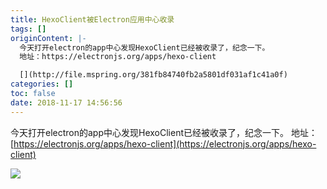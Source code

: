 ```yaml
---
title: HexoClient被Electron应用中心收录
tags: []
originContent: |-
  今天打开electron的app中心发现HexoClient已经被收录了，纪念一下。
  地址：https://electronjs.org/apps/hexo-client

  [](http://file.mspring.org/381fb84740fb2a5801df031af1c41a0f)
categories: []
toc: false
date: 2018-11-17 14:56:56
---
```


今天打开electron的app中心发现HexoClient已经被收录了，纪念一下。
地址：[https://electronjs.org/apps/hexo-client](https://electronjs.org/apps/hexo-client)

![](http://file.mspring.org/381fb84740fb2a5801df031af1c41a0f!detail)
